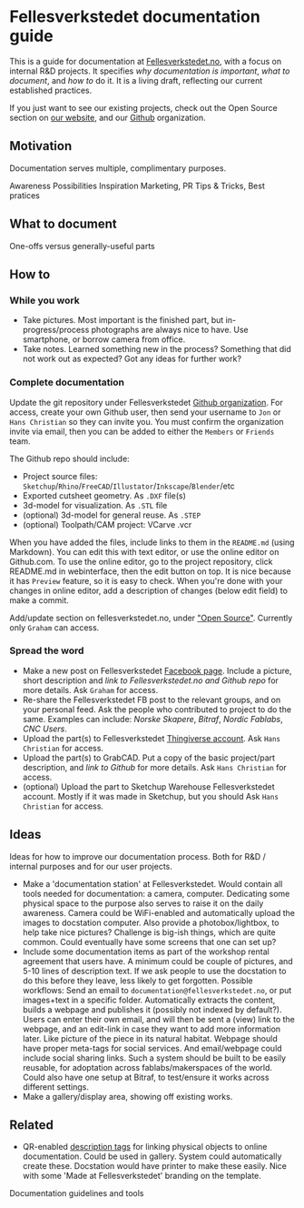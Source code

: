
# Fellesverkstedet documentation guide

This is a guide for documentation at [Fellesverkstedet.no](http://fellesverkstedet.no),
with a focus on internal R&D projects.
It specifies *why documentation is important*, *what to document*, and *how to* do it.
It is a living draft, reflecting our current established practices.

If you just want to see our existing projects,
check out the Open Source section on [our website](http://fellesverkstedet.no/#open-source),
and our [Github](https://github.com/fellesverkstedet) organization.

## Motivation

Documentation serves multiple, complimentary purposes.

Awareness
Possibilities
Inspiration
Marketing, PR
Tips & Tricks, Best pratices

## What to document

One-offs versus generally-useful parts

## How to


### While you work

* Take pictures.
Most important is the finished part,
but in-progress/process photographs are always nice to have.
Use smartphone, or borrow camera from office.
* Take notes.
Learned something new in the process?
Something that did not work out as expected?
Got any ideas for further work?

### Complete documentation

Update the git repository under Fellesverkstedet [Github organization](https://github.com/fellesverkstedet).
For access, create your own Github user, then send your username to `Jon` or `Hans Christian` so they can invite you.
You must confirm the organization invite via email, then you can be added to either the `Members` or `Friends` team.

The Github repo should include:

- Project source files: `Sketchup`/`Rhino`/`FreeCAD`/`Illustator`/`Inkscape`/`Blender`/etc
- Exported cutsheet geometry. As `.DXF` file(s)
- 3d-model for visualization. As `.STL` file
- (optional) 3d-model for general reuse. As `.STEP`
- (optional) Toolpath/CAM project: VCarve .vcr

When you have added the files, include links to them in the `README.md` (using Markdown).
You can edit this with text editor, or use the online editor on Github.com.
To use the online editor, go to the project repository,
click README.md in webinterface, then the edit button on top.
It is nice because it has `Preview` feature, so it is easy to check.
When you're done with your changes in online editor,
add a description of changes (below edit field) to make a commit.

Add/update section on fellesverkstedet.no,
under ["Open Source"]((http://fellesverkstedet.no/#open-source)).
Currently only `Graham` can access.

### Spread the word

* Make a new post on Fellesverkstedet [Facebook page](https://www.facebook.com/fellesverkstedet/).
Include a picture, short description and *link to Fellesverkstedet.no and Github repo* for more details.
Ask `Graham` for access.
* Re-share the Fellesverkstedet FB post to the relevant groups, and on your personal feed.
Ask the people who contributed to project to do the same.
Examples can include: *Norske Skapere*, *Bitraf*, *Nordic Fablabs*, *CNC Users*.
* Upload the part(s) to Fellesverkstedet [Thingiverse account](http://www.thingiverse.com/fellesverkstedet/about).
Ask `Hans Christian` for access.
* Upload the part(s) to GrabCAD.
Put a copy of the basic project/part description, and *link to Github* for more details.
Ask `Hans Christian` for access.
* (optional) Upload the part to Sketchup Warehouse Fellesverkstedet account.
Mostly if it was made in Sketchup, but you should
Ask `Hans Christian` for access.


## Ideas

Ideas for how to improve our documentation process.
Both for R&D / internal purposes and for our user projects.

* Make a 'documentation station' at Fellesverkstedet.
Would contain all tools needed for documentation: a camera, computer.
Dedicating some physical space to the purpose also serves to raise it on the daily awareness.
Camera could be WiFi-enabled and automatically upload the images to docstation computer.
Also provide a photobox/lightbox, to help take nice pictures?
Challenge is big-ish things, which are quite common.
Could eventually have some screens that one can set up?
* Include some documentation items as part of the workshop rental agreement that users have.
A minimum could be couple of pictures, and 5-10 lines of description text.
If we ask people to use the docstation to do this before they leave, less likely to get forgotten.
Possible workflows: Send an email to `documentation@fellesverkstedet.no`, or put images+text in a specific folder.
Automatically extracts the content, builds a webpage and publishes it (possibly not indexed by default?).
Users can enter their own email, and will then be sent a (view) link to the webpage,
and an edit-link in case they want to add more information later. Like picture of the piece in its natural habitat.
Webpage should have proper meta-tags for social services. And email/webpage could include social sharing links.
Such a system should be built to be easily reusable, for adoptation across fablabs/makerspaces of the world.
Could also have one setup at Bitraf, to test/ensure it works across different settings.
* Make a gallery/display area, showing off existing works.

## Related

* QR-enabled [description tags](https://github.com/jonnor/projects/tree/master/displaycase#qr-description-tags)
for linking physical objects to online documentation.
Could be used in gallery. System could automatically create these. Docstation would have printer to make these easily.
Nice with some 'Made at Fellesverkstedet' branding on the template.

Documentation guidelines and tools
